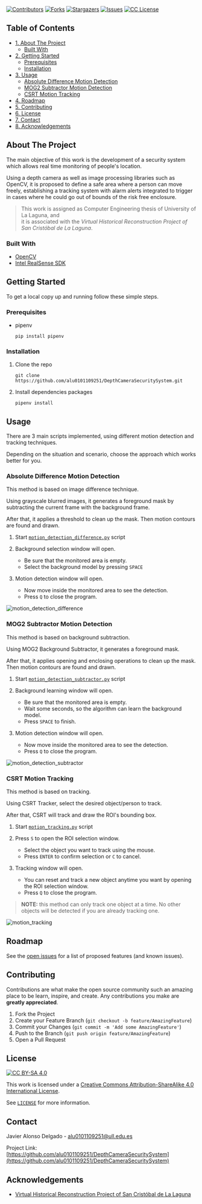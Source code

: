 <!-- PROJECT SHIELDS -->
[![Contributors][contributors-shield]][contributors-url]
[![Forks][forks-shield]][forks-url]
[![Stargazers][stars-shield]][stars-url]
[![Issues][issues-shield]][issues-url]
[![CC License][license-shield]][license-url]



<!-- TABLE OF CONTENTS -->
## Table of Contents

- [1. About The Project](#about-the-project)
    * [Built With](#built-with)
- [2. Getting Started](#getting-started)
    * [Prerequisites](#prerequisites)
    * [Installation](#installation)
- [3. Usage](#usage)
    * [Absolute Difference Motion Detection](#absolute-difference-motion-detection)
    * [MOG2 Subtractor Motion Detection](#mog2-subtractor-motion-detection)
    * [CSRT Motion Tracking](#csrt-motion-tracking)
- [4. Roadmap](#roadmap)
- [5. Contributing](#contributing)
- [6. License](#license)
- [7. Contact](#contact)
- [8. Acknowledgements](#acknowledgements)



<!-- ABOUT THE PROJECT -->
## About The Project

The main objective of this work is the development of a security system which allows real time monitoring 
of people's location.

Using a depth camera as well as image processing libraries such as OpenCV, it is proposed to define a safe area where 
a person can move freely, establishing a tracking system with alarm alerts integrated to trigger in cases where he 
could go out of bounds of the risk free enclosure. 

> This work is assigned as Computer Engineering thesis of University of La Laguna, and  
it is associated with the _Virtual Historical Reconstruction Project of San Cristóbal de La Laguna_.



### Built With

* [OpenCV](https://pypi.org/project/opencv-python/)
* [Intel RealSense SDK](https://pypi.org/project/pyrealsense2/)



<!-- GETTING STARTED -->
## Getting Started

To get a local copy up and running follow these simple steps.

### Prerequisites

* pipenv
  ```shell
  pip install pipenv
  ```

### Installation

1. Clone the repo
   ```shell
   git clone https://github.com/alu0101109251/DepthCameraSecuritySystem.git
   ```
2. Install dependencies packages
   ```shell
   pipenv install
   ```



<!-- USAGE EXAMPLES -->
## Usage

There are 3 main scripts implemented, using different motion detection and tracking techniques.

Depending on the situation and scenario, choose the approach which works better for you.



### Absolute Difference Motion Detection

This method is based on image difference technique.

Using grayscale blurred images, it generates a foreground mask by subtracting the current frame with the background frame.

After that, it applies a threshold to clean up the mask. Then motion contours are found and drawn.

1. Start [`motion_detection_difference.py`](motion_detection_difference.py) script

2. Background selection window will open.
    * Be sure that the monitored area is empty.
    * Select the background model by pressing `SPACE`

3. Motion detection window will open.
    * Now move inside the monitored area to see the detection.
    * Press `Q` to close the program.
    
![motion_detection_difference](images/detectionDif.PNG)



### MOG2 Subtractor Motion Detection

This method is based on background subtraction.

Using MOG2 Background Subtractor, it generates a foreground mask.

After that, it applies opening and enclosing operations to clean up the mask. Then motion contours are found and drawn.

1. Start [`motion_detection_subtractor.py`](motion_detection_subtractor.py) script

2. Background learning window will open.
    * Be sure that the monitored area is empty.
    * Wait some seconds, so the algorithm can learn the background model.
    * Press `SPACE` to finish.

3. Motion detection window will open.
   * Now move inside the monitored area to see the detection.
    * Press `Q` to close the program.
    
![motion_detection_subtractor](images/mog2Detection.PNG)



### CSRT Motion Tracking

This method is based on tracking.

Using CSRT Tracker, select the desired object/person to track.

After that, CSRT will track and draw the ROI's bounding box.

1. Start [`motion_tracking.py`](motion_tracking.py) script

2. Press `S` to open the ROI selection window.
    * Select the object you want to track using the mouse.
    * Press `ENTER` to confirm selection or `C` to cancel.

3. Tracking window will open.
    * You can reset and track a new object anytime you want by opening the ROI selection window.
    * Press `Q` to close the program.
    
> **NOTE:** this method can only track one object at a time. 
No other objects will be detected if you are already tracking one.

![motion_tracking](images/csrtDetection.PNG)



<!-- ROADMAP -->
## Roadmap

See the [open issues](https://github.com/alu0101109251/DepthCameraSecuritySystem/issues) for a list of proposed features (and known issues).



<!-- CONTRIBUTING -->
## Contributing

Contributions are what make the open source community such an amazing place to be learn, inspire, and create. Any contributions you make are **greatly appreciated**.

1. Fork the Project
2. Create your Feature Branch (`git checkout -b feature/AmazingFeature`)
3. Commit your Changes (`git commit -m 'Add some AmazingFeature'`)
4. Push to the Branch (`git push origin feature/AmazingFeature`)
5. Open a Pull Request



<!-- LICENSE -->
## License


[![CC BY-SA 4.0][license-img]][license-url]

This work is licensed under a [Creative Commons Attribution-ShareAlike 4.0 International License][license-url].

See [`LICENSE`](LICENSE) for more information.



<!-- CONTACT -->
## Contact

Javier Alonso Delgado  - alu0101109251@ull.edu.es

Project Link: [https://github.com/alu0101109251/DepthCameraSecuritySystem](https://github.com/alu0101109251/DepthCameraSecuritySystem)



<!-- ACKNOWLEDGEMENTS -->
## Acknowledgements

* [Virtual Historical Reconstruction Project of San Cristóbal de La Laguna](https://portalciencia.ull.es/proyectos/41561/detalle)



<!-- MARKDOWN LINKS & IMAGES -->
[contributors-shield]: https://img.shields.io/github/contributors/alu0101109251/DepthCameraSecuritySystem.svg?style=for-the-badge
[contributors-url]: https://github.com/alu0101109251/DepthCameraSecuritySystem/graphs/contributors
[forks-shield]: https://img.shields.io/github/forks/alu0101109251/DepthCameraSecuritySystem.svg?style=for-the-badge
[forks-url]: https://github.com/alu0101109251/DepthCameraSecuritySystem/network/members
[stars-shield]: https://img.shields.io/github/stars/alu0101109251/DepthCameraSecuritySystem.svg?style=for-the-badge
[stars-url]: https://github.com/alu0101109251/DepthCameraSecuritySystem/stargazers
[issues-shield]: https://img.shields.io/github/issues/alu0101109251/DepthCameraSecuritySystem.svg?style=for-the-badge
[issues-url]: https://github.com/alu0101109251/repo/issues
[license-shield]: https://img.shields.io/github/license/alu0101109251/DepthCameraSecuritySystem.svg?style=for-the-badge
[license-url]: http://creativecommons.org/licenses/by-sa/4.0/
[license-img]: https://licensebuttons.net/l/by-sa/3.0/88x31.png
